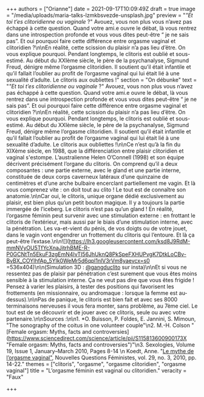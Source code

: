 +++
authors = ["Orianne"]
date = 2021-09-17T10:09:49Z
draft = true
image = "/media/uploads/maria-talks-lzmkbsvezde-unsplash.jpg"
preview = "_\"Et toi t’es clitoridienne ou vaginale_ ?\" Avouez, vous non plus vous n’avez pas échappé à cette question. Quand votre ami.e ouvre le débat, là vous rentrez dans une introspection profonde et vous vous dites peut-être “ je ne sais pas”. Et oui pourquoi faire cette différence entre orgasme vaginal et clitoridien ?\n\nEn réalité, cette scission du plaisir n’a pas lieu d’être. On vous explique pourquoi. Pendant longtemps, le clitoris est oublié et sous-estimé. Au début du XXIème siècle, le père de la psychanalyse, Sigmund Freud, dénigre même l’orgasme clitoridien. Il soutient qu’il était infantile et qu’il fallait l’oublier au profit de l’orgasme vaginal qui lui était lié à une sexualité d’adulte. Le clitoris aux oubliettes !"
section = "On débunke"
text = "_\"Et toi t’es clitoridienne ou vaginale_ ?\" Avouez, vous non plus vous n’avez pas échappé à cette question. Quand votre ami.e ouvre le débat, là vous rentrez dans une introspection profonde et vous vous dites peut-être “ je ne sais pas”. Et oui pourquoi faire cette différence entre orgasme vaginal et clitoridien ?\n\nEn réalité, cette scission du plaisir n’a pas lieu d’être. On vous explique pourquoi. Pendant longtemps, le clitoris est oublié et sous-estimé. Au début du XXIème siècle, le père de la psychanalyse, Sigmund Freud, dénigre même l’orgasme clitoridien. Il soutient qu’il était infantile et qu’il fallait l’oublier au profit de l’orgasme vaginal qui lui était lié à une sexualité d’adulte. Le clitoris aux oubliettes !\n\nCe n’est qu’à la fin du XIXème siècle, en 1988, que la différenciation entre plaisir clitoridien et vaginal s'estompe. L’australienne Helen O’Connell (1998) et son équipe décrivent précisément l’organe du clitoris. On comprend qu’il a deux composantes : une partie externe, avec le gland et une partie interne, constituée de deux corps caverneux latéraux d’une quinzaine de centimètres et d’une arche bulbaire encerclant partiellement me vagin. Et là vous comprenez vite : on doit tout au clito ! Le tout est de connaître son anatomie.\n\nCar oui, le clitoris, unique organe dédié exclusivement au plaisir, est bien plus qu’un petit bouton magique. Il y a toujours la partie immergée de l’iceberg. Le clitoris n’est pas qu’un gland ! En réalité, l’orgasme féminin peut survenir avec une stimulation externe : en frottant le clitoris de l’extérieur, mais aussi par le biais d’une stimulation interne, avec la pénétration. Les va-et-vient du pénis, de vos doigts ou de votre jouet, dans le vagin vont engendrer un frottement du clitoris qui l’entoure. Et là ça peut-être l’extase.\n\n![](https://lh3.googleusercontent.com/ksd8J9RdM-mmNVyOU5TfYcXnaJitrhBME-R-P0GCNtTn5EkuF3zgEmN4IvTI56JhUknQ8PkSpeFXHUPvgK7DtkLoCBv-BvBX_COYlhfAp_5Ylk0WeMr5d6qpl1nlV3rVm8yaevcx=s0 =536x404)\n\n(Simulation 3D : [@gangduclito](https://www.instagram.com/stories/highlights/17979422683098761/) sur insta)\n\nEt si vous ne ressentez pas de plaisir par pénétration c’est surement que vous êtes moins sensible à la stimulation interne. Ça ne veut pas dire que vous êtes frigide ! Pensez à varier les plaisirs, à tester des positions qui favorisent les frottements (en missionnaire, ou andromaque : lorsque la femme est au-dessus).\n\nPas de panique, le clitoris est bien fait et avec ses 8000 terminaisons nerveuses il vous fera monter, sans problème, au 7ème ciel. Le tout est de se découvrir et de jouer avec ce clitoris, seule ou avec votre partenaire.\n\nSources :\n\n1. *O. Buisson, P. Foldes, E. Jannini, S. Mimoun, \"The sonography of the coitus in one volunteer couple\"\n2. M.-H. Colson \"[Female orgasm: Myths, facts and controversies](https://www.sciencedirect.com/science/article/pii/S115813600900173X \"Female orgasm: Myths, facts and controversies\")\"\n3. Sexologies, Volume 19, Issue 1, January–March 2010, Pages 8-14  \n   Koedt, Anne. \"[Le mythe de l’orgasme vaginal\"](https://www.cairn.info/revue-nouvelles-questions-feministes-2010-3-page-14.htm), Nouvelles Questions Féministes, vol. 29, no. 3, 2010, pp. 14-22."
themes = ["clitoris", "orgasme", "orgasme clitoridien", "orgasme vaginal"]
title = "L’orgasme féminin est vaginal ou clitoridien."
veracity = "Faux"

+++
